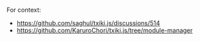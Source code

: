 For context:
- https://github.com/saghul/txiki.js/discussions/514
- https://github.com/KaruroChori/txiki.js/tree/module-manager
